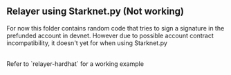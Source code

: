 ## Relayer using Starknet.py (Not working)
For now this folder contains random code that tries to sign a signature in the prefunded account in devnet. However due to possible account contract incompatibility, it doesn't yet for when using Starknet.py

<br/>
Refer to `relayer-hardhat` for a working example